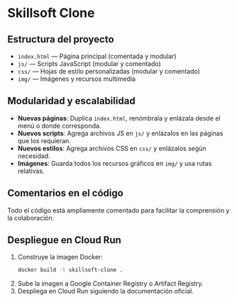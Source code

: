 # Skillsoft Clone

## Estructura del proyecto

- `index.html` — Página principal (comentada y modular)
- `js/` — Scripts JavaScript (modular y comentado)
- `css/` — Hojas de estilo personalizadas (modular y comentado)
- `img/` — Imágenes y recursos multimedia

## Modularidad y escalabilidad

- **Nuevas páginas**: Duplica `index.html`, renómbrala y enlázala desde el menú o donde corresponda.
- **Nuevos scripts**: Agrega archivos JS en `js/` y enlázalos en las páginas que los requieran.
- **Nuevos estilos**: Agrega archivos CSS en `css/` y enlázalos según necesidad.
- **Imágenes**: Guarda todos los recursos gráficos en `img/` y usa rutas relativas.

## Comentarios en el código

Todo el código está ampliamente comentado para facilitar la comprensión y la colaboración.

## Despliegue en Cloud Run

1. Construye la imagen Docker:
   ```sh
   docker build -t skillsoft-clone .
   ```
2. Sube la imagen a Google Container Registry o Artifact Registry.
3. Despliega en Cloud Run siguiendo la documentación oficial.

